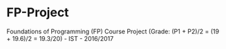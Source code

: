 # FP-Project
Foundations of Programming (FP) Course Project (Grade: (P1 + P2)/2 = (19 + 19.6)/2 = 19.3/20) - IST - 2016/2017
